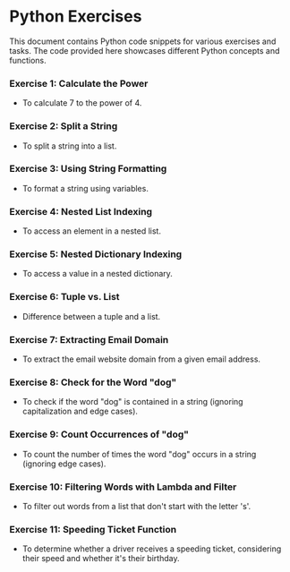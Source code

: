 # Python Exercises
This document contains Python code snippets for various exercises and tasks. The code provided here showcases different Python concepts and functions.

### Exercise 1: Calculate the Power
- To calculate 7 to the power of 4.

### Exercise 2: Split a String
- To split a string into a list.

### Exercise 3: Using String Formatting
- To format a string using variables.

### Exercise 4: Nested List Indexing
- To access an element in a nested list.

### Exercise 5: Nested Dictionary Indexing
- To access a value in a nested dictionary.

### Exercise 6: Tuple vs. List
- Difference between a tuple and a list. 

### Exercise 7: Extracting Email Domain
- To extract the email website domain from a given email address.

### Exercise 8: Check for the Word "dog"
- To check if the word "dog" is contained in a string (ignoring capitalization and edge cases).

### Exercise 9: Count Occurrences of "dog"
- To count the number of times the word "dog" occurs in a string (ignoring edge cases).

### Exercise 10: Filtering Words with Lambda and Filter
- To filter out words from a list that don't start with the letter 's'.

### Exercise 11: Speeding Ticket Function
- To determine whether a driver receives a speeding ticket, considering their speed and whether it's their birthday.
